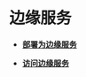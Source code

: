 # 边缘服务<a name="modelarts_23_0068"></a>

-   **[部署为边缘服务](部署为边缘服务.md)**  

-   **[访问边缘服务](访问边缘服务.md)**  


